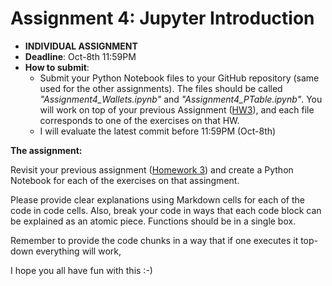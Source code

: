 # Assignment 4: Jupyter Introduction

* **INDIVIDUAL ASSIGNMENT**
* **Deadline**: Oct-8th 11:59PM
* **How to submit**: 
  - Submit your Python Notebook files to your GitHub repository (same used for the other assignments). The files should be called *"Assignment4_Wallets.ipynb"* and *"Assignment4_PTable.ipynb"*. You will work on top of your previous Assignment ([HW3](03_dictionary_list.md)), and each file corresponds to one of the exercises on that HW.
  - I will evaluate the latest commit before 11:59PM (Oct-8th)

**The assignment:**

Revisit your previous assignment ([Homework 3](03_dictionary_list.md)) and create a Python Notebook for each of the exercises on that assingment.

Please provide clear explanations using Markdown cells for each of the code in code cells. Also, break your code in ways that each code block can be explained as an atomic piece. Functions should be in a single box. 

Remember to provide the code chunks in a way that if one executes it top-down everything will work,

I hope you all have fun with this :-)
